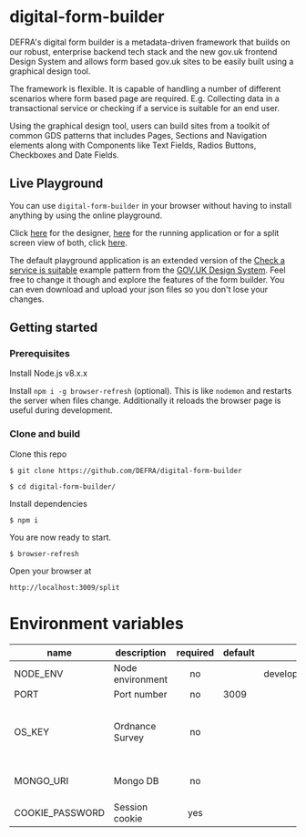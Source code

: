 # digital-form-builder

DEFRA's digital form builder is a metadata-driven framework that builds on our robust, enterprise backend tech stack and the new gov.uk frontend Design System and allows form based gov.uk sites to be easily built using a graphical design tool.

The framework is flexible. It is capable of handling a number of different scenarios where form based page are required. E.g. Collecting data in a transactional service or checking if a service is suitable for an end user.

Using the graphical design tool, users can build sites from a toolkit of common GDS patterns that includes Pages, Sections and Navigation elements along with Components like Text Fields, Radios Buttons, Checkboxes and Date Fields.

## Live Playground
You can use `digital-form-builder` in your browser without having to install anything by using the online playground.

Click [here](https://digital-form-builder.herokuapp.com/designer) for the designer, [here](https://digital-form-builder.herokuapp.com) for the running application or for a split screen view of both, click [here](https://digital-form-builder.herokuapp.com/split).

The default playground application is an extended version of the [Check a service is suitable](https://design-system.service.gov.uk/patterns/check-a-service-is-suitable/) example pattern from the [GOV.UK Design System](https://design-system.service.gov.uk/). Feel free to change it though and explore the features of the form builder. You can even download and upload your json files so you don't lose your changes.

## Getting started

### Prerequisites
Install Node.js v8.x.x

Install `npm i -g browser-refresh` (optional). 
This is like `nodemon` and restarts the server when files change.
Additionally it reloads the browser page is useful during development.

### Clone and build

Clone this repo

`$ git clone https://github.com/DEFRA/digital-form-builder`

`$ cd digital-form-builder/`


Install dependencies

`$ npm i`

You are now ready to start.

`$ browser-refresh`


Open your browser at

`http://localhost:3009/split`


# Environment variables

| name      | description      | required | default |            valid            |             notes              |
|-----------|------------------|:--------:|---------|:---------------------------:|:------------------------------:|
| NODE_ENV  | Node environment |    no    |         | development,test,production |                                |
| PORT      | Port number      |    no    | 3009    |                             |                                |
| OS_KEY    | Ordnance Survey  |    no    |         |                             | For address lookup by postcode |
| MONGO_URI | Mongo DB         |    no    |         |                             | For session cache              |
| COOKIE_PASSWORD | Session cookie |    yes    |         |                             | For yar plugin              |
